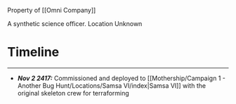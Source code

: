 Property of [[Omni Company]]

A synthetic science officer.
Location Unknown

# Timeline
---
 * ***Nov 2 2417:*** Commissioned and deployed to [[Mothership/Campaign 1 - Another Bug Hunt/Locations/Samsa VI/index|Samsa VI]] with the original skeleton crew for terraforming